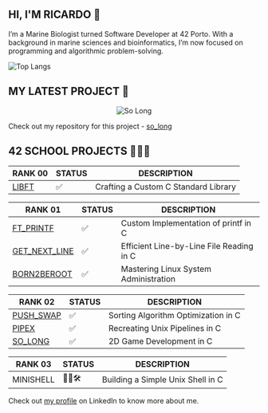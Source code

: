 ## HI, I'M RICARDO 👋
I’m a Marine Biologist turned Software Developer at 42 Porto. With a background in marine sciences and bioinformatics, I’m now focused on programming and algorithmic problem-solving.

![Top Langs](https://github-readme-stats.vercel.app/api/top-langs/?username=ricvrdv&layout=compact&theme=merko)

## MY LATEST PROJECT 🐸

<p align="center">
  <img src="https://github.com/ricvrdv/so_long/blob/main/so_long.gif" alt="So Long">
</p>

  Check out my repository for this project - [so_long](https://github.com/ricvrdv/so_long)

## 42 SCHOOL PROJECTS 🧑🏻‍💻

| RANK 00 | STATUS | DESCRIPTION |
| --- | --- | --- |
| [LIBFT](https://github.com/ricvrdv/libft) | ✅ | Crafting a Custom C Standard Library |

| RANK 01 | STATUS | DESCRIPTION |
| --- | --- | --- |
| [FT_PRINTF](https://github.com/ricvrdv/ft_printf) | ✅ | Custom Implementation of printf in C |
| [GET_NEXT_LINE](https://github.com/ricvrdv/get_next_line) | ✅ | Efficient Line-by-Line File Reading in C |
| [BORN2BEROOT](https://github.com/ricvrdv/Born2beRoot) | ✅ | Mastering Linux System Administration |

| RANK 02 | STATUS | DESCRIPTION |
| --- | --- | --- |
| [PUSH_SWAP](https://github.com/ricvrdv/push_swap) | ✅ | Sorting Algorithm Optimization in C |
| [PIPEX](https://github.com/ricvrdv/pipex) | ✅ | Recreating Unix Pipelines in C |
| [SO_LONG](https://github.com/ricvrdv/so_long) | ✅ | 2D Game Development in C |

| RANK 03 | STATUS | DESCRIPTION |
| --- | --- | --- |
| MINISHELL | 👷🏻🛠️ | Building a Simple Unix Shell in C |

Check out [my profile](https://www.linkedin.com/in/ricardo-costa-garcia/) on LinkedIn to know more about me.

